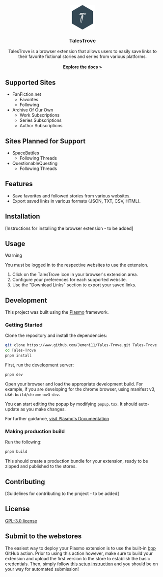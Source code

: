 <div align="center">
  <a href="https://github.com/Jemeni11/Tales-Trove">
    <img src="assets/logo.png" alt="Logo" width="80" height="80">
  </a>

  <h3 align="center">TalesTrove</h3>

  <p align="center">
    TalesTrove is a browser extension that allows users to easily save links to their favorite fictional stories and series from various platforms.
    <br />
    <br />
    <a href="https://github.com/Jemeni11/Tales-Trove"><strong>Explore the docs »</strong></a>
    <br />
  </p>
</div>

## Supported Sites

- FanFiction.net
  - Favorites
  - Following
- Archive Of Our Own
  - Work Subscriptions
  - Series Subscriptions
  - Author Subscriptions

## Sites Planned for Support

- SpaceBattles
  - Following Threads
- QuestionableQuesting
  - Following Threads

## Features

- Save favorites and followed stories from various websites.
- Export saved links in various formats (JSON, TXT, CSV, HTML).

## Installation

[Instructions for installing the browser extension - to be added]

## Usage

> [!WARNING]
> You must be logged in to the respective websites to use the extension.

1. Click on the TalesTrove icon in your browser's extension area.
2. Configure your preferences for each supported website.
3. Use the "Download Links" section to export your saved links.

## Development

This project was built using the [Plasmo](https://docs.plasmo.com/) framework.

### Getting Started

Clone the repository and install the dependencies:

```bash
git clone https://www.github.com/Jemeni11/Tales-Trove.git Tales-Trove
cd Tales-Trove
pnpm install
```

First, run the development server:

```bash
pnpm dev
```

Open your browser and load the appropriate development build. For example, if you are developing for the chrome browser, using manifest v3, use: `build/chrome-mv3-dev`.

You can start editing the popup by modifying `popup.tsx`. It should auto-update as you make changes.

For further guidance, [visit Plasmo's Documentation](https://docs.plasmo.com/)

### Making production build

Run the following:

```bash
pnpm build
```

This should create a production bundle for your extension, ready to be zipped and published to the stores.

## Contributing

[Guidelines for contributing to the project - to be added]

## License

[GPL-3.0 license](/LICENSE)

## Submit to the webstores

The easiest way to deploy your Plasmo extension is to use the built-in [bpp](https://bpp.browser.market) GitHub action. Prior to using this action however, make sure to build your extension and upload the first version to the store to establish the basic credentials. Then, simply follow [this setup instruction](https://docs.plasmo.com/framework/workflows/submit) and you should be on your way for automated submission!
